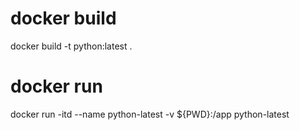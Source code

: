 # docker build 
docker build -t python:latest .

# docker run
docker run -itd --name python-latest -v ${PWD}:/app python-latest